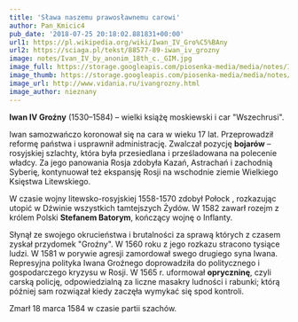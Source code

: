 ```yaml
---
title: 'Sława naszemu prawosławnemu carowi'
author: Pan_Kmicic4
pub_date: '2018-07-25 20:18:02.881831+00:00'
url1: https://pl.wikipedia.org/wiki/Iwan_IV_Gro%C5%BAny
url2: https://sciaga.pl/tekst/88577-89-iwan_iv_grozny
image: notes/Ivan_IV_by_anonim_18th_c._GIM.jpg
image_full: https://storage.googleapis.com/piosenka-media/media/notes/Ivan_IV_by_anonim_18th_c._GIM.jpg
image_thumb: https://storage.googleapis.com/piosenka-media/media/notes/Ivan_IV_by_anonim_18th_c._GIM.jpg.0x300_q85_upscale.jpg
image_url: http://www.vidania.ru/ivangrozny.html
image_author: nieznany
---
```


**Iwan IV Groźny** \(1530–1584\) – wielki książę moskiewski i car "Wszechrusi".

Iwan samozwańczo koronował się na cara w wieku 17 lat. Przeprowadził reformę państwa i usprawnił administrację. Zwalczał pozycję **bojarów** – rosyjskiej szlachty, która była przesiedlana i prześladowana na polecenie władcy. Za jego panowania Rosja zdobyła Kazań, Astrachań i zachodnią Syberię, kontynuował też ekspansję Rosji na wschodnie ziemie Wielkiego Księstwa Litewskiego.

W czasie wojny litewsko\-rosyjskiej 1558\-1570 zdobył Połock , rozkazując utopić w Dźwinie wszystkich tamtejszych Żydów. W 1582 zawarł rozejm z królem Polski **Stefanem Batorym**, kończący wojnę o Inflanty.

Słynął ze swojego okrucieństwa i brutalności za sprawą których z czasem zyskał przydomek "Groźny". W 1560 roku z jego rozkazu stracono tysiące ludzi. W 1581 w porywie agresji zamordował swego drugiego syna Iwana. Represyjna polityka Iwana Groźnego doprowadziła do politycznego i gospodarczego kryzysu w Rosji. W 1565 r. uformował **opryczninę**, czyli carską policję, odpowiedzialną za liczne masakry ludności i rabunki; którą później sam rozwiązał kiedy zaczęła wymykać się spod kontroli.

Zmarł 18 marca 1584 w czasie partii szachów.
